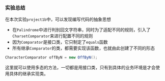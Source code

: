 ### 实验总结 
在本次实验`project1b`中，可以发现编写代码的抽象思想
- 在`Palindrome`中进行判别回文字符串，同时为了适配不同的规则，引入了`CharsetComparator`来进行配置不同的规则
- 因为`Comparator`是接口类，它只制定了`equals`函数
- 所有继承`Comparator`的类，都需要实现该函数，也就由此创建了不同的形态

```java
CharacterComparator offByN = new OffByN();
```

这里就可以使用多态的方法，一切都是用接口类，只有到具体的业务环境是才会使用具体的继承实现类。

